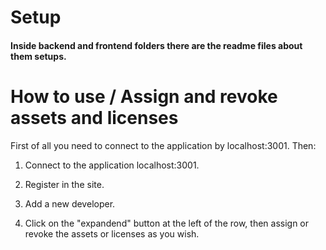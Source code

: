 # Setup

#### Inside backend and frontend folders there are the readme files about them setups.

#

# How to use / Assign and revoke assets and licenses

First of all you need to connect to the application by localhost:3001. Then:

1) Connect to the application localhost:3001.

2) Register in the site.

3) Add a new developer.

4) Click on the "expandend" button at the left of the row, then assign or revoke the assets or licenses as you wish.
